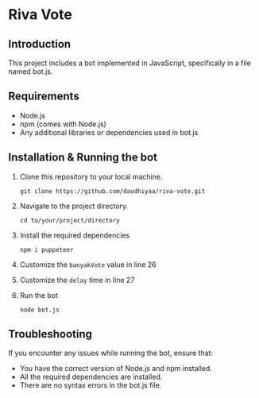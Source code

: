 # Riva Vote

## Introduction

This project includes a bot implemented in JavaScript, specifically in a file named bot.js.

## Requirements

- Node.js
- npm (comes with Node.js)
- Any additional libraries or dependencies used in bot.js

## Installation & Running the bot

1. Clone this repository to your local machine.

   ```git
   git clone https://github.com/daudhiyaa/riva-vote.git
   ```

2. Navigate to the project directory.

   ```
   cd to/your/project/directory
   ```

3. Install the required dependencies

   ```
   npm i puppeteer
   ```

4. Customize the `banyakVote` value in line 26

5. Customize the `delay` time in line 27

6. Run the bot
   ```
   node bot.js
   ```

## Troubleshooting

If you encounter any issues while running the bot, ensure that:

- You have the correct version of Node.js and npm installed.
- All the required dependencies are installed.
- There are no syntax errors in the bot.js file.
